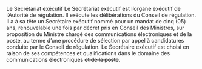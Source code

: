 Le Secrétariat exécutif
Le Secrétariat exécutif est l’organe exécutif de l’Autorité de régulation. Il exécute les délibérations du Conseil de régulation.
Il a à sa tête un Secrétaire exécutif nommé pour un mandat de cinq (05) ans, renouvelable une fois par décret pris en Conseil des Ministres, sur proposition du Ministre chargé des communications électroniques et de la poste, au terme d’une procédure de sélection par appel à candidatures conduite par le Conseil de régulation.
Le Secrétaire exécutif est choisi en raison de ses compétences et qualifications dans le domaine des communications électroniques ~~et de la poste~~.